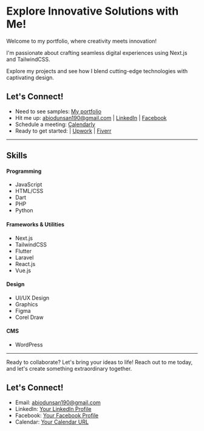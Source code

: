 # Explore Innovative Solutions with Me!

Welcome to my portfolio, where creativity meets innovation! 

I'm passionate about crafting seamless digital experiences using Next.js and TailwindCSS. 

Explore my projects and see how I blend cutting-edge technologies with captivating design.

## Let's Connect!
- Need to see samples: [My portfolio](https://abilive.vercel.app)
- Hit me up: [abiodunsan190@gmail.com](mailto:abiodunsan190@gmail.com)
| [LinkedIn](https://www.linkedin.com/in/your_profile)
| [Facebook](https://www.facebook.com/your_profile)
- Schedule a meeting: [Calendarly](https://calendar.example.com)
- Ready to get started: 
| [Upwork](https://abilive.vercel.app)
| [Fiverr](https://abilive.vercel.app)

---

## Skills
#### Programming
- JavaScript
- HTML/CSS
- Dart
- PHP
- Python


#### Frameworks & Utilities 
- Next.js
- TailwindCSS
- Flutter
- Laravel
- React.js
- Vue.js


#### Design
- UI/UX Design
- Graphics 
- Figma
- Corel Draw


#### CMS
- WordPress

---

Ready to collaborate? Let's bring your ideas to life! Reach out to me today, and let's create something extraordinary together. 

## Let's Connect!
- Email: [abiodunsan190@gmail.com](mailto:your_email@example.com)
- LinkedIn: [Your LinkedIn Profile](https://www.linkedin.com/in/your_profile)
- Facebook: [Your Facebook Profile](https://www.facebook.com/your_profile)
- Calendar: [Your Calendar URL](https://calendar.example.com)
